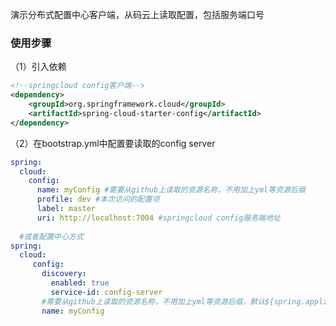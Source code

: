 演示分布式配置中心客户端，从码云上读取配置，包括服务端口号

### 使用步骤
（1）引入依赖
```xml
<!--springcloud config客户端-->
<dependency>
    <groupId>org.springframework.cloud</groupId>
    <artifactId>spring-cloud-starter-config</artifactId>
</dependency>
```
（2）在bootstrap.yml中配置要读取的config server
```yaml
spring:
  cloud:
    config:
      name: myConfig #需要从github上读取的资源名称，不用加上yml等资源后缀
      profile: dev #本次访问的配置项
      label: master
      uri: http://localhost:7004 #springcloud config服务端地址
      
  #或者配置中心方式
spring:
  cloud:
     config:
       discovery:
         enabled: true
         service-id: config-server
       #需要从github上读取的资源名称，不用加上yml等资源后缀，默认${spring.application.name:application}
       name: myConfig
```